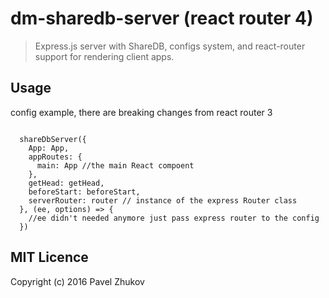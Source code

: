 # dm-sharedb-server (react router 4)
> Express.js server with ShareDB, configs system, and react-router support for rendering client apps.

## Usage

config example, there are breaking changes from react router 3

``` 

  shareDbServer({
    App: App,
    appRoutes: {
      main: App //the main React compoent
    },
    getHead: getHead,
    beforeStart: beforeStart,
    serverRouter: router // instance of the express Router class
  }, (ee, options) => {
    //ee didn't needed anymore just pass express router to the config
  })

```

## MIT Licence

Copyright (c) 2016 Pavel Zhukov
